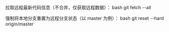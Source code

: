 拉取远程最新代码信息（不合并，仅获取远程数据）：
bash
git fetch --all

强制将本地分支重置为远程分支状态（以 master 为例）：
bash
git reset --hard origin/master
